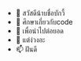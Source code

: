 - 👋 สวัสดีน้าบชื่อบักวี้
- 👀 ศึกษาเกี่ยวกับcode
- 🌱 เพื่อนำไปต่อยอด
- 💞️ แต่ง่วงอะ
- 📫 ฝันดี

<!---
BukWie/BukWie is a ✨ special ✨ repository because its `README.md` (this file) appears on your GitHub profile.
You can click the Preview link to take a look at your changes.
--->
